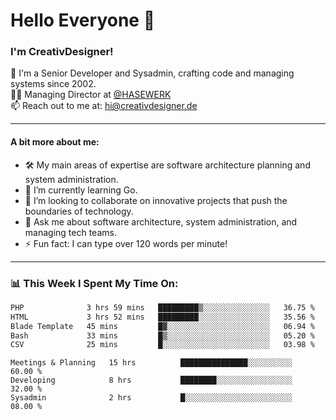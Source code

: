 # Hello Everyone 👋

### I'm CreativDesigner!

🔭 I'm a Senior Developer and Sysadmin, crafting code and managing systems since 2002.  
👨‍💼 Managing Director at [@HASEWERK](https://github.com/HASEWERK)  
📫 Reach out to me at: [hi@creativdesigner.de](mailto:hi@creativdesigner.de)  

---

#### A bit more about me:

- 🛠 My main areas of expertise are software architecture planning and system administration.
- 🌱 I’m currently learning Go.
- 👯 I’m looking to collaborate on innovative projects that push the boundaries of technology.
- 💬 Ask me about software architecture, system administration, and managing tech teams.
- ⚡ Fun fact: I can type over 120 words per minute!  

---

### 📊 **This Week I Spent My Time On:**

<!--START_SECTION:waka-->

```txt
PHP              3 hrs 59 mins   █████████▒░░░░░░░░░░░░░░░   36.75 %
HTML             3 hrs 52 mins   █████████░░░░░░░░░░░░░░░░   35.56 %
Blade Template   45 mins         █▓░░░░░░░░░░░░░░░░░░░░░░░   06.94 %
Bash             33 mins         █▒░░░░░░░░░░░░░░░░░░░░░░░   05.20 %
CSV              25 mins         █░░░░░░░░░░░░░░░░░░░░░░░░   03.98 %
```

<!--END_SECTION:waka-->

```text
Meetings & Planning   15 hrs          ███████████████░░░░░░░░░░   60.00 % 
Developing            8 hrs           ████████░░░░░░░░░░░░░░░░░   32.00 % 
Sysadmin              2 hrs           █░░░░░░░░░░░░░░░░░░░░░░░░   08.00 %

